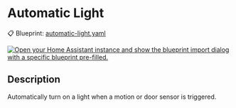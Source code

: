# Automatic Light

📋 Blueprint: [automatic-light.yaml](automatic-light.yaml)

[![Open your Home Assistant instance and show the blueprint import dialog with a specific blueprint pre-filled.](https://my.home-assistant.io/badges/blueprint_import.svg)](https://my.home-assistant.io/redirect/blueprint_import/?blueprint_url=https%3A%2F%2Fgithub.com%2Fe4t-home%2Fhome-assistant-blueprints%2Fblob%2Fmain%2Fautomation%2Fautomatic-light%2Fautomatic-light.yaml)

## Description

Automatically turn on a light when a motion or door sensor is triggered.
